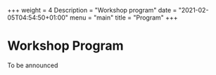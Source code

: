 +++
weight = 4
Description = "Workshop program"
date = "2021-02-05T04:54:50+01:00"
menu = "main"
title = "Program"
+++

# Workshop Program

To be announced